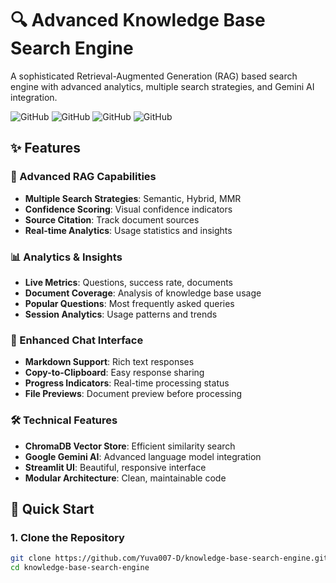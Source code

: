 # 🔍 Advanced Knowledge Base Search Engine

A sophisticated Retrieval-Augmented Generation (RAG) based search engine with advanced analytics, multiple search strategies, and Gemini AI integration.

![GitHub](https://img.shields.io/badge/python-3.9%2B-blue)
![GitHub](https://img.shields.io/badge/streamlit-1.28.0-red)
![GitHub](https://img.shields.io/badge/rag-enhanced-green)
![GitHub](https://img.shields.io/badge/analytics-included-orange)

## ✨ Features

### 🤖 Advanced RAG Capabilities
- **Multiple Search Strategies**: Semantic, Hybrid, MMR
- **Confidence Scoring**: Visual confidence indicators
- **Source Citation**: Track document sources
- **Real-time Analytics**: Usage statistics and insights

### 📊 Analytics & Insights
- **Live Metrics**: Questions, success rate, documents
- **Document Coverage**: Analysis of knowledge base usage
- **Popular Questions**: Most frequently asked queries
- **Session Analytics**: Usage patterns and trends

### 💬 Enhanced Chat Interface
- **Markdown Support**: Rich text responses
- **Copy-to-Clipboard**: Easy response sharing
- **Progress Indicators**: Real-time processing status
- **File Previews**: Document preview before processing

### 🛠️ Technical Features
- **ChromaDB Vector Store**: Efficient similarity search
- **Google Gemini AI**: Advanced language model integration
- **Streamlit UI**: Beautiful, responsive interface
- **Modular Architecture**: Clean, maintainable code

## 🚀 Quick Start

### 1. Clone the Repository
```bash
git clone https://github.com/Yuva007-D/knowledge-base-search-engine.git
cd knowledge-base-search-engine
